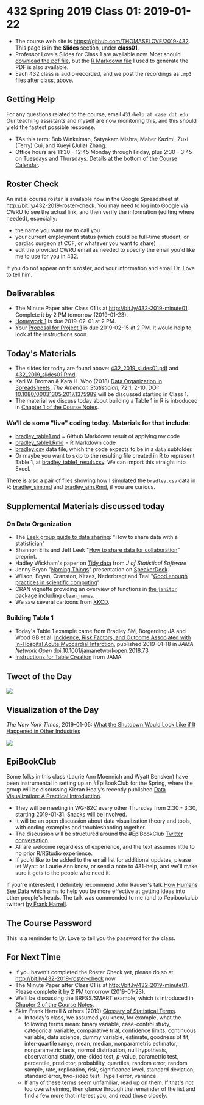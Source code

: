 # 432 Spring 2019 Class 01: 2019-01-22

- The course web site is https://github.com/THOMASELOVE/2019-432. This page is in the **Slides** section, under **class01**.
- Professor Love's Slides for Class 1 are available now. Most should [download the pdf file](https://github.com/THOMASELOVE/2019-432/blob/master/slides/class01/432_2019_slides01.pdf), but the [R Markdown file](https://github.com/THOMASELOVE/2019-432/blob/master/slides/class01/432_2019_slides01.Rmd) I used to generate the PDF is also available.
- Each 432 class is audio-recorded, and we post the recordings as `.mp3` files after class, above.

## Getting Help

For any questions related to the course, email `431-help at case dot edu`. Our teaching assistants and myself are now monitoring this, and this should yield the fastest possible response.

- TAs this term: Bob Winkelman, Satyakam Mishra, Maher Kazimi, Zuxi (Terry) Cui, and Xueyi (Julia) Zhang.
- Office hours are 11:30 - 12:45 Monday through Friday, plus 2:30 - 3:45 on Tuesdays and Thursdays. Details at the bottom of the [Course Calendar](https://github.com/THOMASELOVE/2019-432/blob/master/calendar.md).

## Roster Check

An initial course roster is available now in the Google Spreadsheet at http://bit.ly/432-2019-roster-check. You may need to log into Google via CWRU to see the actual link, and then verify the information (editing where needed), especially:

- the name you want me to call you
- your current employment status (which could be full-time student, or cardiac surgeon at CCF, or whatever you want to share)
- edit the provided CWRU email as needed to specify the email you'd like me to use for you in 432.

If you do not appear on this roster, add your information and email Dr. Love to tell him.

## Deliverables

- The Minute Paper after Class 01 is at http://bit.ly/432-2019-minute01. Complete it by 2 PM tomorrow (2019-01-23).
- [Homework 1](https://github.com/THOMASELOVE/2019-432/tree/master/homework) is due 2019-02-01 at 2 PM.
- Your [Proposal for Project 1](https://github.com/THOMASELOVE/2019-432/tree/master/projects/project1) is due 2019-02-15 at 2 PM. It would help to look at the instructions soon.

## Today's Materials

- The slides for today are found above: [432_2019_slides01.pdf](https://github.com/THOMASELOVE/2019-432/blob/master/slides/class01/432_2019_slides01.pdf) and [432_2019_slides01.Rmd](https://github.com/THOMASELOVE/2019-432/blob/master/slides/class01/432_2019_slides01.Rmd).
- Karl W. Broman & Kara H. Woo (2018) [Data Organization in Spreadsheets](https://github.com/THOMASELOVE/2019-432/blob/master/references/pdf/Broman_and_Woo_2018_Data_Organization_in_Spreadsheets.pdf), *The American Statistician*, 72:1, 2-10, DOI: [10.1080/00031305.2017.1375989](https://doi.org/10.1080/00031305.2017.1375989) will be discussed starting in Class 1.
- The material we discuss today about building a Table 1 in R is introduced in [Chapter 1 of the Course Notes](https://thomaselove.github.io/2019-432-book/building-table-1.html).

### We'll do some "live" coding today. Materials for that include: 

- [bradley_table1.md](https://github.com/THOMASELOVE/2019-432/blob/master/slides/class01/bradley_table1.md) = Github Markdown result of applying my code
- [bradley_table1.Rmd](https://github.com/THOMASELOVE/2019-432/blob/master/slides/class01/bradley_table1.Rmd) = R Markdown code
- [bradley.csv](https://github.com/THOMASELOVE/2019-432/blob/master/slides/class01/data/bradley.csv) data file, which the code expects to be in a `data` subfolder.
- Or maybe you want to skip to the resulting file created in R to represent Table 1, at [bradley_table1_result.csv](https://github.com/THOMASELOVE/2019-432/blob/master/slides/class01/bradley_table1_result.csv). We can import this straight into Excel.

There is also a pair of files showing how I simulated the `bradley.csv` data in R: [bradley_sim.md](https://github.com/THOMASELOVE/2019-432/blob/master/slides/class01/bradley_sim.md) and [bradley_sim.Rmd](https://github.com/THOMASELOVE/2019-432/blob/master/slides/class01/bradley_sim.Rmd), if you are curious.

## Supplemental Materials discussed today

### On Data Organization

- The [Leek group guide to data sharing](https://github.com/jtleek/datasharing): "How to share data with a statistician"
- Shannon Ellis and Jeff Leek "[How to share data for collaboration](https://peerj.com/preprints/3139/)" preprint.
- Hadley Wickham's paper on [Tidy data](https://www.jstatsoft.org/article/view/v059i10) from *J of Statistical Software*
- Jenny Bryan "[Naming Things](https://speakerdeck.com/jennybc/how-to-name-files)" presentation on [SpeakerDeck](https://speakerdeck.com/jennybc/how-to-name-files).
- Wilson, Bryan, Cranston, Kitzes, Nederbragt and Teal "[Good enough practices in scientific computing](https://github.com/swcarpentry/good-enough-practices-in-scientific-computing#readme)".
- CRAN vignette providing an overview of functions in [the `janitor` package](https://cran.r-project.org/web/packages/janitor/vignettes/janitor.html) including `clean_names`.
- We saw several cartoons from [XKCD](https://xkcd.com/).

### Building Table 1

- Today's Table 1 example came from Bradley SM, Borgerding JA and Wood GB et al. [Incidence, Risk Factors, and Outcome Associated with In-Hospital Acute Myocardial Infarction](https://jamanetwork.com/journals/jamanetworkopen/fullarticle/2720923), published 2019-01-18 in *JAMA Network Open* doi:10.1001/jamanetworkopen.2018.73
- [Instructions for Table Creation](https://jama.jamanetwork.com/data/ifora-forms/jama/tablecreationinst.pdf) from JAMA

## Tweet of the Day

![](https://github.com/THOMASELOVE/2019-432/blob/master/slides/class01/figures/branch_tw.png)

## Visualization of the Day

*The New York Times*, 2019-01-05: [What the Shutdown Would Look Like
if It Happened in Other Industries](https://www.nytimes.com/interactive/2019/01/05/us/government-shutdown-comparisons-companies.html)

![](https://github.com/THOMASELOVE/2019-432/blob/master/slides/class01/figures/nyt_shutdown.PNG)

## EpiBookClub

Some folks in this class (Laurie Ann Moennich and Wyatt Bensken) have been instrumental in setting up an #EpiBookClub for the Spring, where the group will be discussing Kieran Healy’s recently published [Data Visualization: A Practical Introduction](http://socviz.co/index.html#preface). 

- They will be meeting in WG-82C every other Thursday from 2:30 - 3:30, starting 2019-01-31. Snacks will be involved.
- It will be an open discussion about data visualization theory and tools, with coding examples and troubleshooting together. 
- The discussion will be structured around the #EpiBookClub [Twitter conversation](https://twitter.com/search?q=%23epibookclub&src=tyah). 
- All are welcome regardless of experience, and the text assumes little to no prior R/RStudio experience.
- If you’d like to be added to the email list for additional updates, please let Wyatt or Laurie Ann know, or send a note to 431-help, and we'll make sure it gets to the people who need it.

If you're interested, I definitely recommend John Rauser's talk [How Humans See Data](https://t.co/vfsUtxbJqY) which aims to help you be more effective at getting ideas into other people's heads. The talk was commended to me (and to #epibookclub twitter) [by Frank Harrell](https://twitter.com/f2harrell/status/1077191124715008000). 

## The Course Password

This is a reminder to Dr. Love to tell you the password for the class.

## For Next Time

- If you haven't completed the Roster Check yet, please do so at http://bit.ly/432-2019-roster-check now.
- The Minute Paper after Class 01 is at http://bit.ly/432-2019-minute01. Please complete it by 2 PM tomorrow (2019-01-23).
- We'll be discussing the BRFSS/SMART example, which is introduced in [Chapter 2 of the Course Notes](https://thomaselove.github.io/2019-432-book/linear-regression-on-a-small-smart-data-set.html).
- Skim Frank Harrell & others (2019) [Glossary of Statistical Terms](http://hbiostat.org/doc/glossary.pdf). 
    - In today's class, we assumed you knew, for example, what the following terms mean: binary variable, case-control study, categorical variable, comparative trial, confidence limits, continuous variable, data science, dummy variable, estimate, goodness of fit, inter-quartile range, mean, median, nonparametric estimator, nonparametric tests, normal distribution, null hypothesis, observational study, one-sided test, *p*-value, parametric test, percentile, predictor, probability, quartiles, random error, random sample, rate, replication, risk, significance level, standard deviation, standard error, two-sided test, Type I error, variance.
    - If any of these terms seem unfamiliar, read up on them. If that's not too overwhelming, then glance through the remainder of the list and find a few more that interest you, and read those closely.
